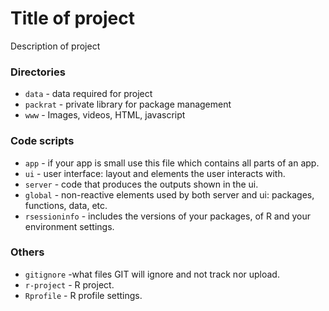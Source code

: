 # Title of project
Description of project

### Directories
  * `data` - data required for project
  * `packrat` - private library for package management
  * `www` - Images, videos, HTML, javascript
  
### Code scripts
  * `app` - if your app is small use this file which contains all parts of an app.
  * `ui` - user interface: layout and elements the user interacts with.
  * `server` - code that produces the outputs shown in the ui.
  * `global` - non-reactive elements used by both server and ui: packages, functions, data, etc. 
  * `rsessioninfo` - includes the versions of your packages, of R and your environment settings.
  
### Others
  * `gitignore` -what files GIT will ignore and not track nor upload.
  * `r-project` - R project.
  * `Rprofile` - R profile settings.
